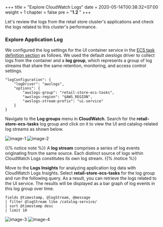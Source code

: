 +++
title = "Explore CloudWatch Logs"
date = 2020-05-14T00:38:32+07:00
weight = 1
chapter = false
pre = "<b>1.2 </b>"
+++

Let's review the logs from the retail store cluster's applications and check the logs related to this cluster's performance.

### Explore Application Log

We configured the log settings for the UI container service in the [ECS task definition section](https://catalog.workshops.aws/ecs-immersion-day/en-US/30-basic/200-task-definition/) as follows. We used the default _awslogs_ driver to collect logs from the container and a **log group**, which represents a group of log streams that share the same retention, monitoring, and access control settings.

```
"logConfiguration": {
    "logDriver": "awslogs",
    "options": {
        "awslogs-group": "retail-store-ecs-tasks",
        "awslogs-region": "$AWS_REGION",
        "awslogs-stream-prefix": "ui-service"
    }
}
```

Navigate to the **Log groups** menu in **CloudWatch**. Search for the **retail-store-ecs-tasks** log group and click on it to view the UI and catalog-related log streams as shown below.

![image-1](/images/2/image-1.png?width=90pc)
![image-2](/images/2/image-2.png?width=90pc)

{{% notice note %}}
A **log stream** comprises a series of log events originating from the same source. Each distinct source of logs within CloudWatch Logs constitutes its own log stream.
{{% /notice %}}

Move to the **Logs Insights** for analyzing application log data with CloudWatch Logs Insights. Select **retail-store-ecs-tasks** for the log group and run the following query. As a result, you can retrieve the logs related to the UI service. The results will be displayed as a bar graph of log events in this log group over time.

```
fields @timestamp, @logStream, @message
| filter @logStream like /catalog-service/
| sort @timestamp desc
| limit 10
```

![image-3](/images/2/image-3.png?width=90pc)
![image-4](/images/2/image-4.png?width=90pc)

